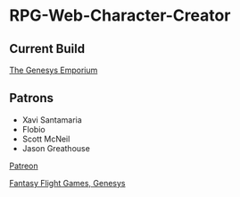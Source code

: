 # RPG-Web-Character-Creator

## Current Build
[The Genesys Emporium](https://genesysemporium.com)

## Patrons
- Xavi Santamaria
- Flobio
- Scott McNeil
- Jason Greathouse

[Patreon](https://www.patreon.com/SkyJedi)

[Fantasy Flight Games, Genesys](https://www.fantasyflightgames.com/en/products/genesys)
